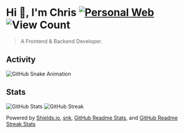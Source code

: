 # Hi 👋, I'm Chris [![Personal Web](https://img.shields.io/badge/Personal%20Web-%F0%9F%8C%90-blue?style=flat-square)](https://chris8889.is-a.dev) ![View Count](https://komarev.com/ghpvc/?username=VidiqPL&label=Profile%20views&color=blueviolet&style=flat-square)

> A Frontend & Backend Developer.

## Activity
![GitHub Snake Animation](https://raw.githubusercontent.com/VidiqPL/VidiqPL/snk/github-snake.svg)

## Stats
![GitHub Stats](https://github-readme-stats.vercel.app/api?username=VidiqPL&theme=github_dark)
![GitHub Streak](https://streak-stats.demolab.com/?user=VidiqPL&theme=github-dark)

Powered by [Shields.io](https://github.com/badges/shields), [snk](https://github.com/Platane/snk), [GitHub Readme Stats](https://github.com/anuraghazra/github-readme-stats), and [GitHub Readme Streak Stats](https://github.com/DenverCoder1/github-readme-streak-stats)
